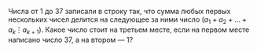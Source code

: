 Числа от 1 до 37 записали в строку так, что сумма любых первых нескольких чисел делится на следующее за ними число (${{a}_{1}}+{{a}_{2}}+\ldots +{{a}_{k}}\vdots {{a}_{k+1}}$). Какое число стоит на третьем месте, если на первом месте написано число 37, а на втором — 1?